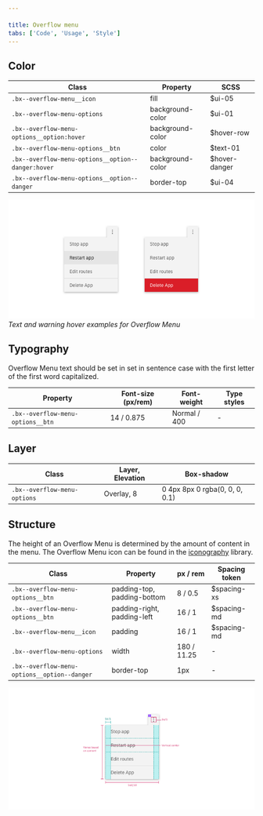 ```yaml
---

title: Overflow menu
tabs: ['Code', 'Usage', 'Style']
---
```


## Color

| Class                                              | Property         | SCSS          |
| -------------------------------------------------- | ---------------- | ------------- |
| `.bx--overflow-menu__icon`                         | fill             | $ui-05        |
| `.bx--overflow-menu-options`                       | background-color | $ui-01        |
| `.bx--overflow-menu-options__option:hover`         | background-color | $hover-row    |
| `.bx--overflow-menu-options__btn`                  | color            | $text-01      |
| `.bx--overflow-menu-options__option--danger:hover` | background-color | $hover-danger |
| `.bx--overflow-menu-options__option--danger`       | border-top       | $ui-04        |

![Overflow menu text hover example](images/overflow-menu-style-1.png)  
_Text and warning hover examples for Overflow Menu_

## Typography

Overflow Menu text should be set in set in sentence case with the first letter of the first word capitalized.

| Property                          | Font-size (px/rem) | Font-weight  | Type styles |
| --------------------------------- | ------------------ | ------------ | ----------- |
| `.bx--overflow-menu-options__btn` | 14 / 0.875         | Normal / 400 | -           |

## Layer

| Class                        | Layer, Elevation | Box-shadow                     |
| ---------------------------- | ---------------- | ------------------------------ |
| `.bx--overflow-menu-options` | Overlay, 8       | 0 4px 8px 0 rgba(0, 0, 0, 0.1) |

## Structure

The height of an Overflow Menu is determined by the amount of content in the menu. The Overflow Menu icon can be found in the [iconography](/style/iconography/library) library.

| Class                                        | Property                    | px / rem    | Spacing token |
| -------------------------------------------- | --------------------------- | ----------- | ------------- |
| `.bx--overflow-menu-options__btn`            | padding-top, padding-bottom | 8 / 0.5     | $spacing-xs   |
| `.bx--overflow-menu-options__btn`            | padding-right, padding-left | 16 / 1      | $spacing-md   |
| `.bx--overflow-menu__icon`                   | padding                     | 16 / 1      | $spacing-md   |
| `.bx--overflow-menu-options`                 | width                       | 180 / 11.25 | -             |
| `.bx--overflow-menu-options__option--danger` | border-top                  | 1px         | -             |

![Structure and spacing measurements for an overflow menu](images/overflow-menu-style-3.png)  

